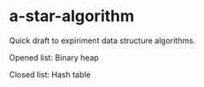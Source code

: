 # a-star-algorithm

Quick draft to expiriment data structure algorithms.

Opened list: Binary heap

Closed list: Hash table

